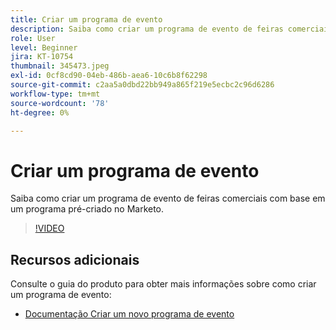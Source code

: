 ```yaml
---
title: Criar um programa de evento
description: Saiba como criar um programa de evento de feiras comerciais com base em um programa pré-criado no Marketo.
role: User
level: Beginner
jira: KT-10754
thumbnail: 345473.jpeg
exl-id: 0cf8cd90-04eb-486b-aea6-10c6b8f62298
source-git-commit: c2aa5a0dbd22bb949a865f219e5ecbc2c96d6286
workflow-type: tm+mt
source-wordcount: '78'
ht-degree: 0%

---
```


# Criar um programa de evento

Saiba como criar um programa de evento de feiras comerciais com base em um programa pré-criado no Marketo.

>[!VIDEO](https://video.tv.adobe.com/v/345473/?quality=12&learn=on)

## Recursos adicionais

Consulte o guia do produto para obter mais informações sobre como criar um programa de evento:

* [Documentação Criar um novo programa de evento](https://experienceleague.adobe.com/docs/marketo/using/product-docs/demand-generation/events/understanding-events/create-a-new-event-program.html?lang=en)
